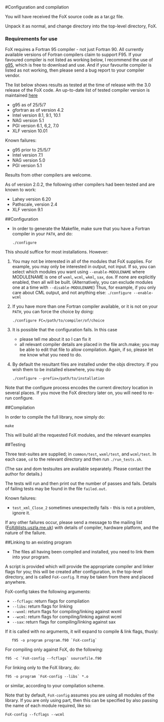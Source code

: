 #Configuration and compilation

You will have received the FoX source code as a tar.gz file.

Unpack it as normal, and change directory into the top-level directory, FoX.


### Requirements for use

FoX requires a Fortran 95 compiler - not just Fortran 90. All currently available versions of Fortran compilers claim to support F95. If your favoured compiler is not listed as working below, I recommend the use of [g95](www.g95.org), which is free to download and use. And if your favourite compiler is listed as not working, then please send a bug report to your compiler vendor.

The list below shows results as tested at the time of release with the 3.0 release of the FoX code. An up-to-date list of tested compiler version is maintained [here](http://uszla.me.uk/space/software/FoX/compat/)

* g95 as of 25/5/7
* gfortran as of version 4.2
* Intel version 8.1, 9.1, 10.1
* NAG version 5.1
* PGI version 6.1, 6,2, 7.0
* XLF version 10.01

Known failures:

* g95 prior to 25/5/7  
* Intel version 7.1  
* NAG version 5.0  
* PGI version 5.1  

Results from other compilers are welcome.

As of version 2.0.2, the following other compilers had been tested and are known to work:

* Lahey version 6.20
* Pathscale, version 2.4
* XLF version 9.1

##Configuration

* In order to generate the Makefile, make sure that you have a Fortran compiler in your `PATH`, and do:

    `./configure`

This should suffice for most installations. However:

1. You may not be interested in all of the modules that FoX supplies. For example, you may only be interested in output, not input. If so, you can select which modules you want using `--enable-MODULENAME` where MODULENAME is one of `wxml`, `wcml`, `wkml`, `sax`, `dom`. If none are explicitly enabled, then all will be built. (Alternatively, you can exclude modules one at a time with `--disable-MODULENAME`) Thus, for example, if you only care about CML output, and not anything else: `./configure --enable-wcml`

2. If you have more than one Fortran compiler available, or it is not on your `PATH`, you can force the choice by doing:

   `./configure FC=/path/to/compiler/of/choice`

3. It is possible that the configuration fails. In this case
	* please tell me about it so I can fix it
  	* all relevant compiler details are placed in the file arch.make; you may be able to edit that file to allow compilation. Again, if so, please let me know what you need to do.

4. By default the resultant files are installed under the objs directory. If you wish them to be installed elsewhere, you may do

    `./configure --prefix=/path/to/installation`

Note that the configure process encodes the current directory location in several
places.  If you move the FoX directory later on, you will need to re-run configure.

##Compilation

In order to compile the full library, now simply do:

    make

This will build all the requested FoX modules, and the relevant examples

##Testing

Three test-suites are supplied; in `common/test`, `wxml/test`, and `wcml/test`. In each case, `cd` to the relevant directory and then run `./run_tests.sh`.

(The sax and dom testsuites are available separately. Please contact the author for details.)

The tests will run and then print out the number of passes and fails. Details of failing tests may be found in the file `failed.out`.

Known failures:     
* `test_xml_Close_2` sometimes unexpectedly fails - this is not a problem, ignore it.  

If any other failures occur, please send a message to the mailing list (<FoX@lists.uszla.me.uk>) with details of compiler, hardware platform, and the nature of the failure.

##Linking to an existing program

* The files all having been compiled and installed, you need to link them into your program.

A script is provided which will provide the appropriate compiler and linker flags for you; this will be created after configuration, in the top-level directory, and is called `FoX-config`. It may be taken from there and placed anywhere.

FoX-config takes the following arguments:

* `--fcflags`: return flags for compilation
* `--libs`: return flags for linking
* `--wxml`: return flags for compiling/linking against wxml
* `--wcml`: return flags for compiling/linking against wcml
* `--sax`: return flags for compiling/linking against sax

If it is called with no arguments, it will expand to compile & link flags, thusly:

       f95 -o program program.f90 `FoX-config`

For compiling only against FoX, do the following:

 	f95 -c `FoX-config --fcflags` sourcefile.f90

For linking only to the FoX library, do:

  	f95 -o program `FoX-config --libs` *.o

or similar, according to your compilation scheme. 

Note that by default, `FoX-config` assumes you are using all modules of the library. If you are only using part, then this can be specified by also passing the name of each module required, like so:

	FoX-config --fcflags --wcml
